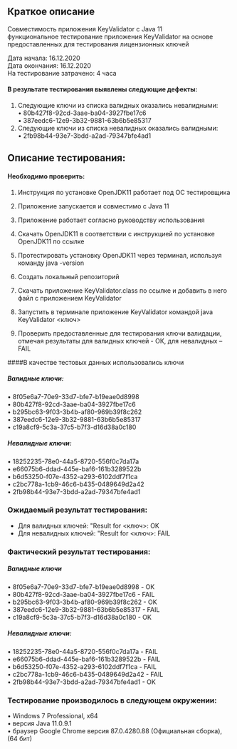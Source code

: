 Краткое описание
------------------------------------

Совместимость приложения KeyValidator c Java 11  
функциональное тестирование приложения KeyValidator на основе предоставленных для тестирования лицензионных ключей 

Дата начала: 16.12.2020  
Дата окончания: 16.12.2020  
На тестирование затрачено: 4 часа  

#### В результате тестирования выявлены следующие дефекты:  
1.	Следующие ключи из списка валидных оказались невалидными:  
•	80b427f8-92cd-3aae-ba04-3927fbe17c6  
•	387eedc6-12e9-3b32-9881-63b6b5e85317  
2.	Следующие ключи из списка невалидных оказались валидными:  
•	2fb98b44-93e7-3bdd-a2ad-79347bfe4ad1  

## Описание тестирования:

#### Необходимо проверить:  
1.	Инструкция по установке OpenJDK11 работает под ОС тестировщика
2.	Приложение запускается и совместимо с Java 11
3.	Приложение работает согласно руководству использования

1.	Скачать OpenJDK11 в соответствии с инструкцией по установке OpenJDK11 по ссылке
2.	Протестировать установку OpenJDK11 через терминал, используя команду java -version
3.	Создать локальный репозиторий 
4.	Скачать приложение KeyValidator.class по ссылке и добавить в него файл с приложением KeyValidator
5.	Запустить в терминале приложение KeyValidator командой java KeyValidator <ключ>
6.	Проверить предоставленные для тестирования ключи валидации, отмечая результаты для валидных ключей - ОК, для невалидных – FAIL

####В качестве тестовых данных использовались ключи 

##### Валидные ключи:
•	8f05e6a7-70e9-33d7-bfe7-b19eae0d8998  
•	80b427f8-92cd-3aae-ba04-3927fbe17c6  
•	b295bc63-9f03-3b4b-af80-969b39f8c262  
•	387eedc6-12e9-3b32-9881-63b6b5e85317  
•	c19a8cf9-5c3a-37c5-b7f3-d16d38a0c180  

##### Невалидные ключи:  
•	18252235-78e0-44a5-8720-556f0c7da17a  
•	e66075b6-ddad-445e-baf6-161b3289522b  
•	b6d53250-f07e-4352-a293-6102ddf7f1ca  
•	c2bc778a-1cb9-46c6-b435-0489649d2a42  
•	2fb98b44-93e7-3bdd-a2ad-79347bfe4ad1  

### Ожидаемый результат тестирования:

* Для валидных ключей: "Result for <ключ>: OK  
* Для невалидных ключей: "Result for <ключ>: FAIL

### Фактический результат тестирования:

##### Валидные ключи   

•	8f05e6a7-70e9-33d7-bfe7-b19eae0d8998 - ОК  
•	80b427f8-92cd-3aae-ba04-3927fbe17c6 - FAIL  
•	b295bc63-9f03-3b4b-af80-969b39f8c262 - OK  
•	387eedc6-12e9-3b32-9881-63b6b5e85317 - FAIL  
•	c19a8cf9-5c3a-37c5-b7f3-d16d38a0c180 - OK

##### Невалидные ключи:

•	18252235-78e0-44a5-8720-556f0c7da17a - FAIL   
•	e66075b6-ddad-445e-baf6-161b3289522b - FAIL  
•	b6d53250-f07e-4352-a293-6102ddf7f1ca - FAIL  
•	c2bc778a-1cb9-46c6-b435-0489649d2a42 - FAIL  
•	2fb98b44-93e7-3bdd-a2ad-79347bfe4ad1 - OK

### Тестирование производилось в следующем окружении: 
•	Windows 7 Professional, x64  
•	версия Java 11.0.9.1  
•	браузер Google Chrome версия 87.0.4280.88 (Официальная сборка), (64 бит)

